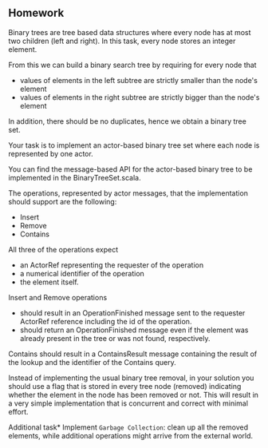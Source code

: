 ## Homework

Binary trees are tree based data structures where every node has at most two children (left and right). 
In this task, every node stores an integer element.

From this we can build a binary search tree by requiring for every node that
- values of elements in the left subtree are strictly smaller than the node's element
- values of elements in the right subtree are strictly bigger than the node's element

In addition, there should be no duplicates, hence we obtain a binary tree set.

Your task is to implement an actor-based binary tree set where each node is represented by one actor.

You can find the message-based API for the actor-based binary tree to be implemented in the BinaryTreeSet.scala.

The operations, represented by actor messages, that the implementation should support are the following:
- Insert
- Remove
- Contains

All three of the operations expect 
- an ActorRef representing the requester of the operation
- a numerical identifier of the operation 
- the element itself. 

Insert and Remove operations
- should result in an OperationFinished message sent to the requester ActorRef reference including the id of the operation. 
- should return an OperationFinished message even if the element was already present in the tree or was not found, respectively. 

Contains should result in a ContainsResult message containing the result of the lookup and the identifier of the Contains query.

Instead of implementing the usual binary tree removal, 
in your solution you should use a flag that is stored in every tree node (removed) indicating whether the element in the node has been removed or not. 
This will result in a very simple implementation that is concurrent and correct with minimal effort. 

Additional task*
Implement `Garbage Collection`: clean up all the removed elements, while additional operations might arrive from the external world.
